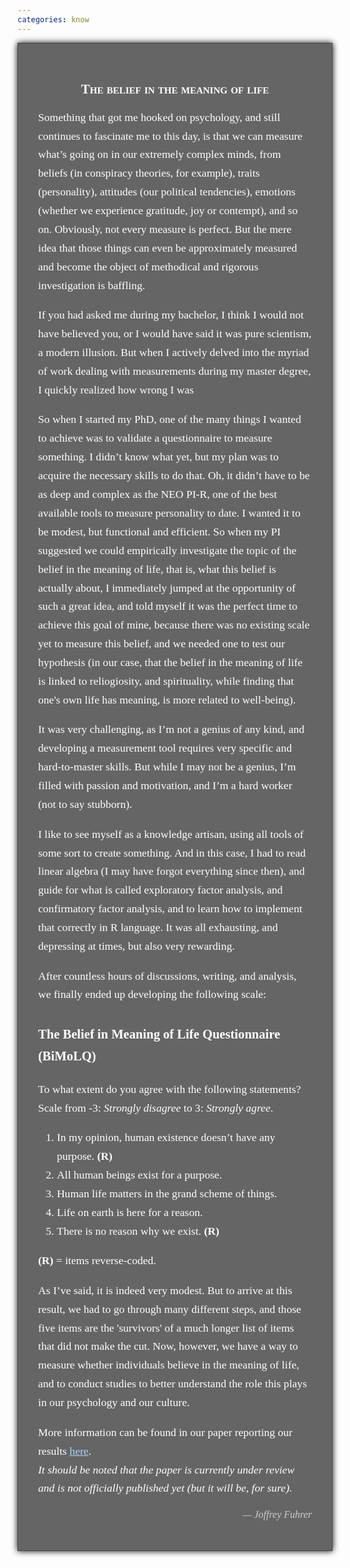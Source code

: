 ```yaml
---
categories: know
---
```


<div style="font-family: 'Georgia', serif; background-color: rgba(0, 0, 0, 0.6); padding: 2rem; border: 1px solid #444; max-width: 700px; margin: auto; box-shadow: 0 0 10px #000;">
  <h2 style="text-align: center; font-variant: small-caps; color: #ffffff;">The belief in the meaning of life</h2>

  <p style="font-size: 1.1rem; line-height: 1.7; color: #ffffff;">
Something that got me hooked on psychology, and still continues to fascinate me to this day, is that we can measure what’s going on in our extremely complex minds, from beliefs (in conspiracy theories, for example), traits (personality), attitudes (our political tendencies), emotions (whether we experience gratitude, joy or contempt), and so on. Obviously, not every measure is perfect. But the mere idea that those things can even be approximately measured and become the object of methodical and rigorous investigation is baffling.  </p>

  <p style="font-size: 1.1rem; line-height: 1.7; color: #ffffff;">
   If you had asked me during my bachelor, I think I would not have believed you, or I would have said it was pure scientism, a modern illusion. But when I actively delved into the myriad of work dealing with measurements during my master degree, I quickly realized how wrong I was
  </p>

  <p style="font-size: 1.1rem; line-height: 1.7; color: #ffffff;">
So when I started my PhD, one of the many things I wanted to achieve was to validate a questionnaire to measure something. I didn’t know what yet, but my plan was to acquire the necessary skills to do that. Oh, it didn’t have to be as deep and complex as the NEO PI-R, one of the best available tools to measure personality to date. I wanted it to be modest, but functional and efficient. So when my PI suggested we could empirically investigate the topic of the belief in the meaning of life, that is, what this belief is actually about, I immediately jumped at the opportunity of such a great idea, and told myself it was the perfect time to achieve this goal of mine, because there was no existing scale yet to measure this belief, and we needed one to test our hypothesis (in our case, that the belief in the meaning of life is linked to reliogiosity, and spirituality, while finding that one's own life has meaning, is more related to well-being).  </p>

  <p style="font-size: 1.1rem; line-height: 1.7; color: #ffffff;">
It was very challenging, as I’m not a genius of any kind, and developing a measurement tool requires very specific and hard-to-master skills. But while I may not be a genius, I’m filled with passion and motivation, and I’m a hard worker (not to say stubborn).   </p>

  <p style="font-size: 1.1rem; line-height: 1.7; color: #ffffff;">
I like to see myself as a knowledge artisan, using all tools of some sort to create something. And in this case, I had to read linear algebra (I may have forgot everything since then), and guide for what is called exploratory factor analysis, and confirmatory factor analysis, and to learn how to implement that correctly in R language. It was all exhausting, and depressing at times, but also very rewarding.
  </p>

  <div style="font-size: 1.1rem; line-height: 1.7; color: #ffffff;">

  <p>
    After countless hours of discussions, writing, and analysis, we finally ended up developing the following scale:
  </p>

  <h3 style="margin-top: 1.5em;">The Belief in Meaning of Life Questionnaire (BiMoLQ)</h3>

  <p>
    To what extent do you agree with the following statements?<br>
    Scale from -3: <em>Strongly disagree</em> to 3: <em>Strongly agree</em>.
  </p>

  <ol>
    <li>In my opinion, human existence doesn’t have any purpose. <strong>(R)</strong></li>
    <li>All human beings exist for a purpose.</li>
    <li>Human life matters in the grand scheme of things.</li>
    <li>Life on earth is here for a reason.</li>
    <li>There is no reason why we exist. <strong>(R)</strong></li>
  </ol>

  <p><strong>(R)</strong> = items reverse-coded.</p>

  <p>
  As I’ve said, it is indeed very modest. But to arrive at this result, we had to go through many different steps, and those five items are the 'survivors' of a much longer list of items that did not make the cut. Now, however, we have a way to measure whether individuals believe in the meaning of life, and to conduct studies to better understand the role this plays in our psychology and our culture.
  </p>

  <p>
    More information can be found in our paper reporting our results <a href="https://osf.io/preprints/psyarxiv/4efwt_v1" style="color: #aad4ff; text-decoration: underline;">here</a>.
    <br>
    <em>It should be noted that the paper is currently under review and is not officially published yet (but it will be, for sure).</em>
  </p>

</div>
  <p style="font-size: 1rem; font-style: italic; text-align: right; color: #cccccc;">— Joffrey Fuhrer</p>
</div>

